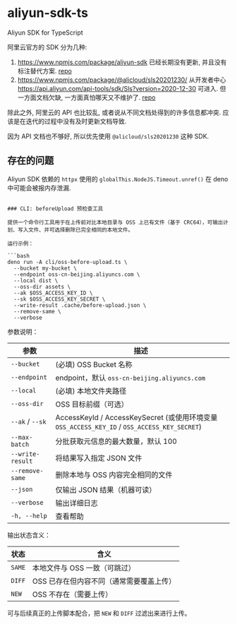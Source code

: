 # aliyun-sdk-ts

Aliyun SDK for TypeScript

阿里云官方的 SDK 分为几种:

1. <https://www.npmjs.com/package/aliyun-sdk>
   已经长期没有更新, 并且没有标注替代方案.
   [repo](https://github.com/aliyun/aliyun-sdk-nodejs)
2. <https://www.npmjs.com/package/@alicloud/sls20201230/>
   从开发者中心 <https://api.aliyun.com/api-tools/sdk/Sls?version=2020-12-30>
   可进入. 但一方面文档欠缺, 一方面真怕哪天又不维护了.
   [repo](https://github.com/aliyun/alibabacloud-typescript-sdk)

除此之外, 阿里云的 API 也比较乱, 或者说从不同文档处得到的许多信息都冲突.
应该是在迭代的过程中没有及时更新文档导致.

因为 API 文档也不够好, 所以优先使用 `@alicloud/sls20201230` 这种 SDK.

## 存在的问题

Aliyun SDK 依赖的 `httpx` 使用的 `globalThis.NodeJS.Timeout.unref()` 在 deno
中可能会被报内存泄漏.

```text

### CLI: beforeUpload 预检查工具

提供一个命令行工具用于在上传前对比本地目录与 OSS 上已有文件（基于 CRC64），可输出计划、写入文件、并可选择删除已完全相同的本地文件。

运行示例：

```bash
deno run -A cli/oss-before-upload.ts \
  --bucket my-bucket \
  --endpoint oss-cn-beijing.aliyuncs.com \
  --local dist \
  --oss-dir assets \
  --ak $OSS_ACCESS_KEY_ID \
  --sk $OSS_ACCESS_KEY_SECRET \
  --write-result .cache/before-upload.json \
  --remove-same \
  --verbose
```

参数说明：

| 参数 | 描述 |
| ---- | ---- |
| `--bucket` | (必填) OSS Bucket 名称 |
| `--endpoint` | endpoint，默认 `oss-cn-beijing.aliyuncs.com` |
| `--local` | (必填) 本地文件夹路径 |
| `--oss-dir` | OSS 目标前缀（可选） |
| `--ak` / `--sk` | AccessKeyId / AccessKeySecret (或使用环境变量 `OSS_ACCESS_KEY_ID` / `OSS_ACCESS_KEY_SECRET`) |
| `--max-batch` | 分批获取元信息的最大数量，默认 100 |
| `--write-result` | 将结果写入指定 JSON 文件 |
| `--remove-same` | 删除本地与 OSS 内容完全相同的文件 |
| `--json` | 仅输出 JSON 结果（机器可读） |
| `--verbose` | 输出详细日志 |
| `-h, --help` | 查看帮助 |

输出状态含义：

| 状态 | 含义 |
| ---- | ---- |
| `SAME` | 本地文件与 OSS 一致（可跳过） |
| `DIFF` | OSS 已存在但内容不同（通常需要覆盖上传） |
| `NEW` | OSS 不存在（需要上传） |

可与后续真正的上传脚本配合，把 `NEW` 和 `DIFF` 过滤出来进行上传。
